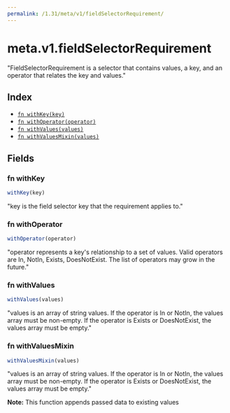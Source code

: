 ```yaml
---
permalink: /1.31/meta/v1/fieldSelectorRequirement/
---
```


# meta.v1.fieldSelectorRequirement

"FieldSelectorRequirement is a selector that contains values, a key, and an operator that relates the key and values."

## Index

* [`fn withKey(key)`](#fn-withkey)
* [`fn withOperator(operator)`](#fn-withoperator)
* [`fn withValues(values)`](#fn-withvalues)
* [`fn withValuesMixin(values)`](#fn-withvaluesmixin)

## Fields

### fn withKey

```ts
withKey(key)
```

"key is the field selector key that the requirement applies to."

### fn withOperator

```ts
withOperator(operator)
```

"operator represents a key's relationship to a set of values. Valid operators are In, NotIn, Exists, DoesNotExist. The list of operators may grow in the future."

### fn withValues

```ts
withValues(values)
```

"values is an array of string values. If the operator is In or NotIn, the values array must be non-empty. If the operator is Exists or DoesNotExist, the values array must be empty."

### fn withValuesMixin

```ts
withValuesMixin(values)
```

"values is an array of string values. If the operator is In or NotIn, the values array must be non-empty. If the operator is Exists or DoesNotExist, the values array must be empty."

**Note:** This function appends passed data to existing values